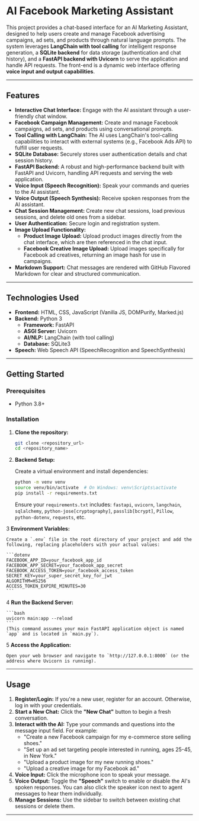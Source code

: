 # AI Facebook Marketing Assistant 

This project provides a chat-based interface for an AI Marketing Assistant, designed to help users create and manage Facebook advertising campaigns, ad sets, and products through natural language prompts. The system leverages **LangChain with tool calling** for intelligent response generation, a **SQLite backend** for data storage (authentication and chat history), and a **FastAPI backend with Uvicorn** to serve the application and handle API requests. The front-end is a dynamic web interface offering **voice input and output capabilities**.

---

## Features

* **Interactive Chat Interface:** Engage with the AI assistant through a user-friendly chat window.
* **Facebook Campaign Management:** Create and manage Facebook campaigns, ad sets, and products using conversational prompts.
* **Tool Calling with LangChain:** The AI uses LangChain's tool-calling capabilities to interact with external systems (e.g., Facebook Ads API) to fulfill user requests.
* **SQLite Database:** Securely stores user authentication details and chat session history.
* **FastAPI Backend:** A robust and high-performance backend built with FastAPI and Uvicorn, handling API requests and serving the web application.
* **Voice Input (Speech Recognition):** Speak your commands and queries to the AI assistant.
* **Voice Output (Speech Synthesis):** Receive spoken responses from the AI assistant.
* **Chat Session Management:** Create new chat sessions, load previous sessions, and delete old ones from a sidebar.
* **User Authentication:** Secure login and registration system.
* **Image Upload Functionality:**
    * **Product Image Upload:** Upload product images directly from the chat interface, which are then referenced in the chat input.
    * **Facebook Creative Image Upload:** Upload images specifically for Facebook ad creatives, returning an image hash for use in campaigns.
* **Markdown Support:** Chat messages are rendered with GitHub Flavored Markdown for clear and structured communication.

---

## Technologies Used

* **Frontend:** HTML, CSS, JavaScript (Vanilla JS, DOMPurify, Marked.js)
* **Backend:** Python 3
    * **Framework:** FastAPI
    * **ASGI Server:** Uvicorn
    * **AI/NLP:** LangChain (with tool calling)
    * **Database:** SQLite3
* **Speech:** Web Speech API (SpeechRecognition and SpeechSynthesis)

---

## Getting Started

### Prerequisites

* Python 3.8+

### Installation

1.  **Clone the repository:**

    ```bash
    git clone <repository_url>
    cd <repository_name>
    ```

2.  **Backend Setup:**

    Create a virtual environment and install dependencies:

    ```bash
    python -m venv venv
    source venv/bin/activate  # On Windows: venv\Scripts\activate
    pip install -r requirements.txt
    ```

    Ensure your `requirements.txt` includes: `fastapi`, `uvicorn`, `langchain`, `sqlalchemy`, `python-jose[cryptography]`, `passlib[bcrypt]`, `Pillow`, `python-dotenv`, `requests`, etc.


3 **Environment Variables:**

    Create a `.env` file in the root directory of your project and add the following, replacing placeholders with your actual values:

    ```dotenv
    FACEBOOK_APP_ID=your_facebook_app_id
    FACEBOOK_APP_SECRET=your_facebook_app_secret
    FACEBOOK_ACCESS_TOKEN=your_facebook_access_token
    SECRET_KEY=your_super_secret_key_for_jwt
    ALGORITHM=HS256
    ACCESS_TOKEN_EXPIRE_MINUTES=30
    ```

4 **Run the Backend Server:**

    ```bash
    uvicorn main:app --reload
    ```
    (This command assumes your main FastAPI application object is named `app` and is located in `main.py`).

5 **Access the Application:**

    Open your web browser and navigate to `http://127.0.0.1:8000` (or the address where Uvicorn is running).

---

## Usage

1.  **Register/Login:** If you're a new user, register for an account. Otherwise, log in with your credentials.
2.  **Start a New Chat:** Click the **"New Chat"** button to begin a fresh conversation.
3.  **Interact with the AI:** Type your commands and questions into the message input field. For example:
    * "Create a new Facebook campaign for my e-commerce store selling shoes."
    * "Set up an ad set targeting people interested in running, ages 25-45, in New York."
    * "Upload a product image for my new running shoes."
    * "Upload a creative image for my Facebook ad."
4.  **Voice Input:** Click the microphone icon to speak your message.
5.  **Voice Output:** Toggle the **"Speech"** switch to enable or disable the AI's spoken responses. You can also click the speaker icon next to agent messages to hear them individually.
6.  **Manage Sessions:** Use the sidebar to switch between existing chat sessions or delete them.

---

